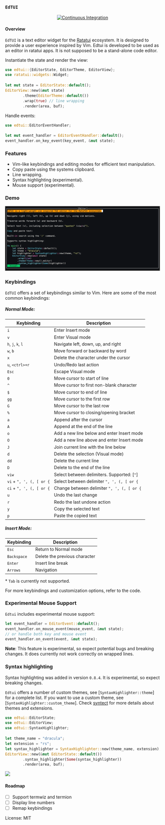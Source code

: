 ### `EdTUI`

<div align="center">

[![Continuous Integration](https://github.com/preiter93/edtui/actions/workflows/ci.yml/badge.svg)](https://github.com/preiter93/edtui/actions/workflows/ci.yml)

</div>

#### Overview
`EdTUI` is a text editor widget for the [Ratatui](https://github.com/ratatui-org/ratatui) ecosystem.
It is designed to provide a user experience inspired by Vim. Edtui is developed to be used as an
editor in ratatui apps. It is not supposed to be a stand-alone code editor.

Instantiate the state and render the view:
```rust
use edtui::{EditorState, EditorTheme, EditorView};
use ratatui::widgets::Widget;

let mut state = EditorState::default();
EditorView::new(&mut state)
        .theme(EditorTheme::default())
        .wrap(true) // line wrapping
        .render(area, buf);
```

Handle events:
```rust
use edtui::EditorEventHandler;

let mut event_handler = EditorEventHandler::default();
event_handler.on_key_event(key_event, &mut state);
```

### Features
- Vim-like keybindings and editing modes for efficient text manipulation.
- Copy paste using the systems clipboard.
- Line wrapping.
- Syntax highlighting (experimental).
- Mouse support (experimental).

### Demo

![](resources/app.gif)

### Keybindings
`EdTUI` offers a set of keybindings similar to Vim. Here are some of the most common keybindings:

##### Normal Mode:

| Keybinding                | Description                                  |
|---------------------------|----------------------------------------------|
| `i`                       | Enter Insert mode                            |
| `v`                       | Enter Visual mode                            |
| `h`, `j`, `k`, `l`        | Navigate left, down, up, and right           |
| `w`, `b`                  | Move forward or backward by word             |
| `x`                       | Delete the character under the cursor        |
| `u`, `<ctrl>+r`           | Undo/Redo last action                        |
| `Esc`                     | Escape Visual mode                           |
| `0`                       | Move cursor to start of line                 |
| `^`                       | Move cursor to first non-blank character     |
| `$`                       | Move cursor to end of line                   |
| `gg`                      | Move cursor to the first row                 |
| `G `                      | Move cursor to the last row                  |
| `%`                       | Move cursor to closing/opening bracket       |
| `a`                       | Append after the cursor                      |
| `A`                       | Append at the end of the line                |
| `o`                       | Add a new line below and enter Insert mode   |
| `O`                       | Add a new line above and enter Insert mode   |
| `J`                       | Join current line with the line below        |
| `d`                       | Delete the selection (Visual mode)           |
| `dd`                      | Delete the current line                      |
| `D`                       | Delete to the end of the line                |
| `viw`                     | Select between delimiters. Supported: [`"`]  |
| `vi` + `", ', (, [ or {`  | Select between delimiter `", ', (, [ or {`   |
| `ci` + `", ', (, [ or {`  | Change between delimiter `", ', (, [ or {`   |
| `u`                       | Undo the last change                         |
| `r`                       | Redo the last undone action                  |
| `y`                       | Copy the selected text                       |
| `p`                       | Paste the copied text                        |

##### Insert Mode:

| Keybinding  | Description                             |
|-------------|-----------------------------------------|
| `Esc`       | Return to Normal mode                   |
| `Backspace` | Delete the previous character           |
| `Enter`     | Insert line break                       |
| `Arrows`    | Navigation                              |

\* `Tab` is currently not supported.

For more keybindings and customization options, refer to the code.

### Experimental Mouse Support

`Edtui` includes experimental mouse support:
```rust
let event_handler = EditorEvent::default();
event_handler.on_mouse_event(mouse_event, &mut state);
// or handle both key and mouse event
event_handler.on_event(event, &mut state);
```

**Note**: This feature is experimental, so expect potential bugs and breaking changes. It does
currently not work correctly on wrapped lines.

### Syntax highlighting

Syntax highlighting was added in version `0.8.4`. It is experimental, so expect breaking changes.

`Edtui` offers a number of custom themes, see [`SyntaxHighlighter::theme`] for a complete list.
If you want to use a custom theme, see [`SyntaxHighlighter::custom_theme`]. Check [syntect](https://github.com/trishume/syntect)
for more details about themes and extensions.

```rust
use edtui::EditorState;
use edtui::EditorView;
use edtui::SyntaxHighlighter;

let theme_name = "dracula";
let extension = "rs";
let syntax_highlighter = SyntaxHighlighter::new(theme_name, extension);
EditorView::new(&mut EditorState::default())
        .syntax_highlighter(Some(syntax_highlighter))
        .render(area, buf);
```

![](resources/syntax_highlighting.gif)

#### Roadmap
- [ ] Support termwiz and termion
- [ ] Display line numbers
- [ ] Remap keybindings

License: MIT
